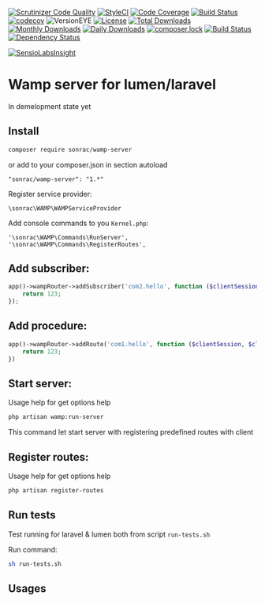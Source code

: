 [![Scrutinizer Code Quality](https://scrutinizer-ci.com/g/sonrac/laravel-wamp/badges/quality-score.png?b=master)](https://scrutinizer-ci.com/g/sonrac/laravel-wamp/?branch=master)
[![StyleCI](https://styleci.io/repos/105322873/shield?branch=master&style=flat)](https://styleci.io/repos/105322873)
[![Code Coverage](https://scrutinizer-ci.com/g/sonrac/laravel-wamp/badges/coverage.png?b=master)](https://scrutinizer-ci.com/g/sonrac/laravel-wamp/?branch=master)
[![Build Status](https://travis-ci.org/sonrac/laravel-wamp.svg?branch=master)](https://travis-ci.org/sonrac/laravel-wamp)
[![codecov](https://codecov.io/gh/sonrac/laravel-wamp/branch/master/graph/badge.svg)](https://codecov.io/gh/sonrac/laravel-wamp)
![VersionEYE](https://www.versioneye.com/user/projects/59f10c5b15f0d71da6a7a832/badge.svg?style=flat-square)
[![License](https://poser.pugx.org/sonrac/wamp-server/license.svg)](https://github.com/sonrac/laravel-wamp/blob/master/LICENSE)
[![Total Downloads](https://poser.pugx.org/sonrac/wamp-server/d/total)](https://packagist.org/packages/sonrac/wamp-server)
[![Monthly Downloads](https://poser.pugx.org/sonrac/wamp-server/d/monthly)](https://packagist.org/packages/sonrac/wamp-server)
[![Daily Downloads](https://poser.pugx.org/sonrac/wamp-server/d/daily)](https://packagist.org/packages/sonrac/wamp-server)
[![composer.lock](https://poser.pugx.org/sonrac/wamp-server/composerlock)](https://packagist.org/packages/sonrac/wamp-server)
[![Build Status](https://travis-ci.org/sonrac/laravel-wamp.svg?branch=master)](https://travis-ci.org/sonrac/laravel-wamp)
[![Dependency Status](https://www.versioneye.com/user/projects/59f10c5b15f0d71da6a7a832/badge.svg?style=flat-square)](https://www.versioneye.com/user/projects/59f10c5b15f0d71da6a7a832)

[![SensioLabsInsight](https://insight.sensiolabs.com/projects/779eb389-8271-4690-8457-89fe4f379783/big.png)](https://insight.sensiolabs.com/projects/779eb389-8271-4690-8457-89fe4f379783)


# Wamp server for lumen/laravel

In demelopment state yet

## Install 
```bash
composer require sonrac/wamp-server
```

or add to your composer.json in section autoload

```
"sonrac/wamp-server": "1.*"
```

Register service provider:
```
\sonrac\WAMP\WAMPServiceProvider
```

Add console commands to you `Kernel.php`:
```
'\sonrac\WAMP\Commands\RunServer',
'\sonrac\WAMP\Commands\RegisterRoutes',
```

## Add subscriber:

```php
app()->wampRouter->addSubscriber('com2.hello', function ($clientSession, $client) {
    return 123;
});
```

## Add procedure: 
```php
app()->wampRouter->addRoute('com1.hello', function ($clientSession, $client) {
    return 123;
})
```

## Start server:

Usage help for get options help

```bash
php artisan wamp:run-server
```

This command let start server with registering predefined routes with client

## Register routes:

Usage help for get options help

```bash
php artisan register-routes
```

## Run tests

Test running for laravel & lumen both from script `run-tests.sh`

Run command:

```bash
sh run-tests.sh
```

## Usages